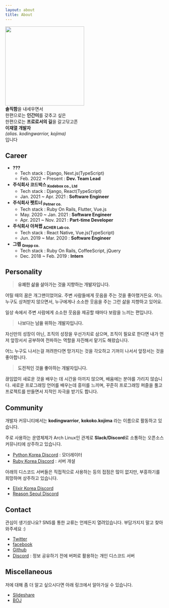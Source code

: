 ```yaml
---
layout: about
title: About
---
```


<div class="sm:flex sm:justify-between sm:items-center">
  <div class="flex py-2 mb-8 sm:mb-2 justify-center sm:justify-left">
    <img width="250" src="{{ '/images/profile_image.jpg' | relative_url }}" />
  </div>
  <div class="text-right">
  <b>솔직함</b>을 내세우면서<br/>
  한편으로는 <b>인간미</b>를 갖추고 싶은<br/>
  한편으로는 <b>프로로서의 길</b>을 갈고닦고픈<br/>
  <b>이재열 개발자</b><br/><i>(alias. kodingwarrior, kojima)</i><br/>
  입니다
  </div>
</div>

## Career

* **???**
  * Tech stack : Django, Next.js(TypeScript)
  * Feb. 2022 ~ Present : **Dev. Team Lead**
* **주식회사 코드박스 <sub>Kodebox co., Ltd</sub>**
  * Tech stack : Django, React(TypeScript)
  * Jan. 2021 ~ Apr. 2021 : **Software Engineer**
* **주식회사 펫트너 <sub>Petner co.</sub>**
  * Tech stack : Ruby On Rails, Flutter, Vue.js
  * May. 2020 ~ Jan. 2021 : **Software Engineer**
  * Apr. 2021 ~ Nov. 2021 : **Part-time Developer** 
* **주식회사 아쳐랩 <sub>ACHER Lab co.</sub>**
  * Tech stack : React Native, Vue.js(TypeScript)
  * Jun. 2019 ~ Mar. 2020 : **Software Engineer**
* **그렙 <sub>Grepp co.</sub>**
  * Tech stack : Ruby On Rails, CoffeeScript, jQuery
  * Dec. 2018 ~ Feb. 2019 : **Intern**

## **Personality**

> **유쾌한 삶을 살아가는 것을 지향하는 개발자입니다.**

어릴 때의 꿈은 개그맨이었어요. 주변 사람들에게 웃음을 주는 것을 좋아했거든요. 어느 누구도 상처받지 않으면서, 누구에게나 소소한 웃음을 주는 그런 삶을 지향하고 있어요.

일상 속에서 주변 사람에게 소소한 웃음을 제공할 때마다 보람을 느끼는 편입니다.

> **나보다는 남을 위하는 개발자입니다.**

자신만의 성장이 아닌, 조직의 성장을 우선가치로 삼으며, 조직이 필요로 한다면 내가 먼저 앞장서서 공부하여 전파하는 역할을 자진해서 맡기도 해왔습니다.

어느 누구도 나서는걸 꺼려한다면 망가지는 것을 각오하고 기꺼이 나서서 앞장서는 것을 좋아합니다.

> **도전적인 것을 좋아하는 개발자입니다.**

끊임없이 새로운 것을 배우는 데 시간을 아끼지 않으며, 배움에는 분야를 가리지 않습니다. 새로운 프로그래밍 언어를 배우는데 흥미를 느끼며, 꾸준히 프로그래밍 퍼즐을 풀고 프로젝트를 만들면서 지적인 자극을 받기도 합니다.

## Community

개발자 커뮤니티에서는 **kodingwarrior**, **kokoko.kojima** 라는 이름으로 활동하고 있습니다.

주로 사용하는 운영체제가 Arch Linux인 관계로 **Slack/Discord**로 소통하는 오픈소스 커뮤니티에 상주하고 있습니다.

* [Python Korea Discord](https://discord.gg/wg7Rytx5fK?) : 모더레이터
* [Ruby Korea Discord](https://discord.gg/uHQj7X68Mf) : 서버 개설

아래의 디스코드 서버들은 직접적으로 사용하는 등의 접점은 많이 없지만, 부흥하기를 희망하며 상주하고 있습니다.

* [Elixir Korea Discord](https://discord.gg/mVNjg3e)
* [Reason Seoul Discord](https://discord.gg/RzShCNp)

## Contact

관심이 생기셨나요? SNS를 통한 교류는 언제든지 열려있습니다. 부담가지지 말고 찾아와주세요 :)

* [Twitter](https://twitter.com/kodingwarrior)
* [facebook](https://facebook.com/kodingwarrior)
* [Github](https://github.com/malkoG)
* [Discord](https://discord.gg/cunes9kn6U) : 정보 공유하기 전에 버퍼로 활용하는 개인 디스코드 서버

## Miscellaneous

저에 대해 좀 더 알고 싶으시다면 아래 링크에서 알아가실 수 있습니다.

* [Slideshare](https://www.slideshare.net/JaeyeolLee4)
* [BOJ](https://acmicpc.net/user/malkoring)